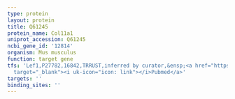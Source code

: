 ```yaml
---
type: protein
layout: protein
title: Q61245
protein_name: Col11a1
uniprot_accession: Q61245
ncbi_gene_id: '12814'
organism: Mus musculus
function: target gene
tfs: 'Lef1,P27782,16842,TRRUST,inferred by curator,&ensp;<a href="https://www.ncbi.nlm.nih.gov/pubmed/?term=18280717%5Buid%5D"
  target="_blank"><i uk-icon="icon: link"></i>Pubmed</a>'
targets: ''
binding_sites: ''
---
```

